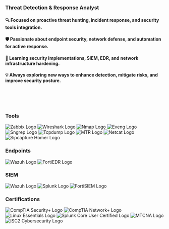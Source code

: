 
### Threat Detection & Response Analyst

#### 🔍 Focused on proactive threat hunting, incident response, and security tools integration.

#### 🛡️ Passionate about endpoint security, network defense, and automation for active response.

#### 🔧 Learning security implementations, SIEM, EDR, and network infrastructure hardening.

#### 💡 Always exploring new ways to enhance detection, mitigate risks, and improve security posture. 
<p>
  <br>
    <br>
    <br>
    </p>



### Tools
<div>
    <img src="https://img.shields.io/badge/Zabbix-13243A?style=for-the-badge&logo=zabbix&logoColor=white" alt="Zabbix Logo" />
    <img src="https://img.shields.io/badge/Wireshark-1679A7?style=for-the-badge&logo=wireshark&logoColor=white" alt="Wireshark Logo" />
    <img src="https://img.shields.io/badge/Nmap-1A2439?style=for-the-badge&logo=nmap&logoColor=white" alt="Nmap Logo" />
    <img src="https://img.shields.io/badge/Eveng-1A2D35?style=for-the-badge&logo=eve-ng&logoColor=white" alt="Eveng Logo" />
    <img src="https://img.shields.io/badge/Sngrep-F44336?style=for-the-badge&logo=siggrep&logoColor=white" alt="Sngrep Logo" />
    <img src="https://img.shields.io/badge/Tcpdump-D9D9D9?style=for-the-badge&logo=tcpdump&logoColor=black" alt="Tcpdump Logo" />
    <img src="https://img.shields.io/badge/MTR-F9CB9C?style=for-the-badge&logo=mtr&logoColor=black" alt="MTR Logo" />
    <img src="https://img.shields.io/badge/Netcat-8892BF?style=for-the-badge&logo=netcat&logoColor=white" alt="Netcat Logo" />
    <img src="https://img.shields.io/badge/Sipcapture%20Homer-2296F3?style=for-the-badge&logo=homer&logoColor=white" alt="Sipcapture Homer Logo" />
</div>

### Endpoints
<div>
    <img src="https://img.shields.io/badge/Wazuh-1A2D38?style=for-the-badge&logo=wazuh&logoColor=white" alt="Wazuh Logo" />
    <img src="https://img.shields.io/badge/FortiEDR-003B49?style=for-the-badge&logo=fortinet&logoColor=white" alt="FortiEDR Logo" />
</div>

### SIEM
<div>
    <img src="https://img.shields.io/badge/Wazuh-1A2D38?style=for-the-badge&logo=wazuh&logoColor=white" alt="Wazuh Logo" />
    <img src="https://img.shields.io/badge/Splunk-0064B1?style=for-the-badge&logo=splunk&logoColor=white" alt="Splunk Logo" />
    <img src="https://img.shields.io/badge/FortiSIEM-003B49?style=for-the-badge&logo=fortinet&logoColor=white" alt="FortiSIEM Logo" />



### Certifications
<div>
    <img src="https://img.shields.io/badge/CompTIA_Security%2B-FF0000?style=for-the-badge&logo=comptia&logoColor=white" alt="CompTIA Security+ Logo" />
    <img src="https://img.shields.io/badge/CompTIA_Network%2B-FF0000?style=for-the-badge&logo=comptia&logoColor=white" alt="CompTIA Network+ Logo" />
    <img src="https://img.shields.io/badge/Linux_Essentials-000000?style=for-the-badge&logo=linux&logoColor=white" alt="Linux Essentials Logo" />
    <img src="https://img.shields.io/badge/Splunk_Core_User-00ADEF?style=for-the-badge&logo=splunk&logoColor=white" alt="Splunk Core User Certified Logo" />
    <img src="https://img.shields.io/badge/MTCNA-FF6600?style=for-the-badge&logo=mikrotik&logoColor=white" alt="MTCNA Logo" />
    <img src="https://img.shields.io/badge/ISC2_Cybersecurity-0073b1?style=for-the-badge&logo=isc2&logoColor=white" alt="ISC2 Cybersecurity Logo" />
</div>




</div>


